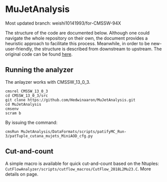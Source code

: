 MuJetAnalysis
=============

Most updated branch: weishi10141993/for-CMSSW-94X

The structure of the code are documented below. Although one could navigate the whole repository on their own, the document provides a heuristic approach to facilitate this process. Meanwhile, in order to be new-user-friendly, the structure is described from downstream to upstream. The original code can be found [here](https://github.com/weishi10141993/MuJetAnalysis).

## Running the analyzer
The anlayzer works with CMSSW_13_0_3.

    cmsrel CMSSW_13_0_3
    cd CMSSW_13_0_3/src
    git clone https://github.com/Hedwinaaron/MuJetAnalysis.git
    cd MuJetAnalysis
    cmsenv
    scram b

By issuing the command:

`cmsRun MuJetAnalysis/DataFormats/scripts/patifyMC_Run-3/patTuple_cutana_mujets_MiniAOD_cfg.py`

## Cut-and-count
A simple macro is available for quick cut-and-count based on the Ntuples: `CutFlowAnalyzer/scripts/cutflow_macros/CutFlow_2018L2Mu23.C`. More details on page.
